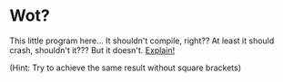# Wot?

This little program here... It shouldn't compile, right?? At least it should crash, shouldn't it??? But it doesn't. [Explain!](https://i.imgur.com/lUIlU4l.gif)

(Hint: Try to achieve the same result without square brackets)
